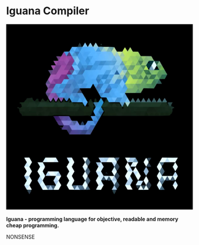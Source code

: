 # **Iguana Compiler** #

<p align="center">
  <img  src="images/iguana_logo.png">
</p>

**Iguana - programming language for objective, readable and memory cheap programming.**


NONSENSE

